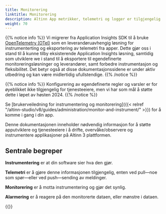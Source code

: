```yaml
---
title: Monitorering
linktitle: Monitorering
description: Altinn App metrikker, telemetri og logger er tilgjengelig i Azure Application Insights.
weight: 70
---
```


{{% notice info %}}
Vi migrerer fra Application Insights SDK til å bruke [OpenTelemetry (OTel)](https://opentelemetry.io/) som en leverandøruavhengig 
løsning for instrumenterting og eksportering av telemetri fra apper. Dette gjør oss i stand til å kunne tilby eksisterende Application
Insights løsning, samtidig som utviklere we i stand til å eksportere til egendefinerte monitoreringsløsninger og leverandører, samt forbedre instrumentasjon og fleksibilitet.
Det betyr også at disse dokumentasjonssidene er under aktiv utbedring og kan være midlertidig ufullstendige.
{{% /notice %}}

{{% notice info %}}
Konfigurering av egendefinerte regler og varsler er for øyeblikket ikke tilgjengelig for tjenesteeiere,
men vi har som mål å støtte dette i løpet av høsten 2024.
{{% /notice %}}

Se [brukerveiledning for instrumentering og monitorering]({{< relref "/altinn-studio/v8/guides/administration/monitor-and-instrument/" >}}) for å komme i gang i din app.

Denne dokumentasjonen inneholder nødvendig informasjon for å støtte apputviklere og tjenesteeiere i å
drifte, overvåke/observere og instrumentere applikasjoner på Altinn 3 plattformen.

## Sentrale begreper

**Instrumentering** er at din software sier hva den gjør.

**Telemetri** er å gjøre denne informasjonen tilgjengelig, enten ved pull—noe som spør—eller ved push—sending av meldinger.

**Monitorering** er å motta instrumentering og gjør det synlig.

**Alarmering** er å reagere på den monitorerte dataen, eller mønstre i dataen.

{{<children />}}